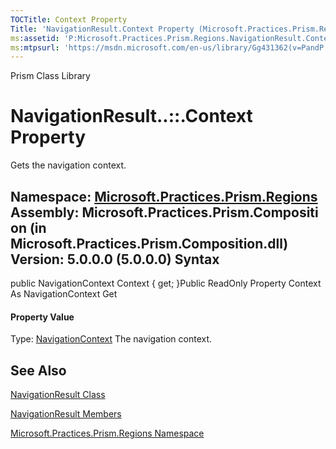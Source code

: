 ```yaml
---
TOCTitle: Context Property
Title: 'NavigationResult.Context Property (Microsoft.Practices.Prism.Regions)'
ms:assetid: 'P:Microsoft.Practices.Prism.Regions.NavigationResult.Context'
ms:mtpsurl: 'https://msdn.microsoft.com/en-us/library/Gg431362(v=PandP.50)'
---
```


Prism Class Library

NavigationResult..::.Context Property
=====================================

Gets the navigation context.

**Namespace:** [Microsoft.Practices.Prism.Regions](https://msdn.microsoft.com/n:microsoft.practices.prism.regions)
**Assembly:** Microsoft.Practices.Prism.Composition (in Microsoft.Practices.Prism.Composition.dll) Version: 5.0.0.0 (5.0.0.0)
Syntax
------

<span id="syntaxToggle"></span>public NavigationContext Context { get; }Public ReadOnly Property Context As NavigationContext Get
#### Property Value

Type: [NavigationContext](https://msdn.microsoft.com/t:microsoft.practices.prism.regions.navigationcontext)
The navigation context.

See Also
--------

<span id="seeAlsoToggle"></span>
[NavigationResult Class](https://msdn.microsoft.com/t:microsoft.practices.prism.regions.navigationresult)

[NavigationResult Members](https://msdn.microsoft.com/allmembers.t:microsoft.practices.prism.regions.navigationresult)

[Microsoft.Practices.Prism.Regions Namespace](https://msdn.microsoft.com/n:microsoft.practices.prism.regions)

